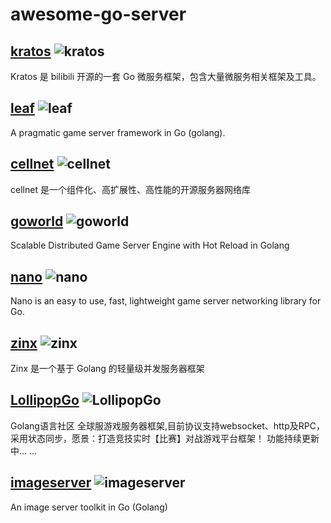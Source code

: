# awesome-go-server

## [kratos](https://github.com/bilibili/kratos) ![kratos](https://img.shields.io/github/stars/bilibili/kratos)

Kratos 是 bilibili 开源的一套 Go 微服务框架，包含大量微服务相关框架及工具。

## [leaf](https://github.com/name5566/leaf) ![leaf](https://img.shields.io/github/stars/name5566/leaf)

A pragmatic game server framework in Go (golang).

## [cellnet](https://github.com/davyxu/cellnet) ![cellnet](https://img.shields.io/github/stars/davyxu/cellnet)

cellnet 是一个组件化、高扩展性、高性能的开源服务器网络库

## [goworld](https://github.com/xiaonanln/goworld) ![goworld](https://img.shields.io/github/stars/xiaonanln/goworld)

Scalable Distributed Game Server Engine with Hot Reload in Golang

## [nano](https://github.com/lonng/nano) ![nano](https://img.shields.io/github/stars/lonng/nano)

Nano is an easy to use, fast, lightweight game server networking library for Go.

## [zinx](https://github.com/aceld/zinx) ![zinx](https://img.shields.io/github/stars/aceld/zinx)

Zinx 是一个基于 Golang 的轻量级并发服务器框架

## [LollipopGo](https://github.com/Golangltd/LollipopGo) ![LollipopGo](https://img.shields.io/github/stars/Golangltd/LollipopGo)

Golang语言社区 全球服游戏服务器框架,目前协议支持websocket、http及RPC，采用状态同步，愿景：打造竞技实时【比赛】对战游戏平台框架！ 功能持续更新中... ...

## [imageserver](https://github.com/pierrre/imageserver) ![imageserver](https://img.shields.io/github/stars/pierrre/imageserver)

An image server toolkit in Go (Golang)
